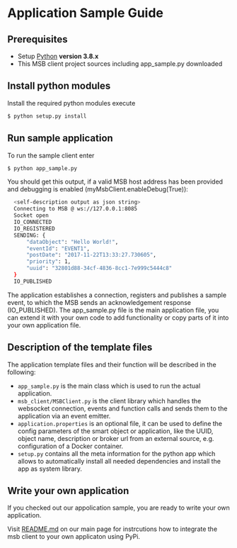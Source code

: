 # Application Sample Guide

## Prerequisites

- Setup [Python](https://www.python.org/downloads/) **version 3.8.x**
- This MSB client project sources including app_sample.py downloaded

## Install python modules

Install the required python modules execute

```sh
$ python setup.py install
```

## Run sample application

To run the sample client enter

```sh
$ python app_sample.py
```

You should get this output, 
if a valid MSB host address has been provided 
and debugging is enabled (myMsbClient.enableDebug(True)):

```sh
  <self-description output as json string>
  Connecting to MSB @ ws://127.0.0.1:8085
  Socket open
  IO_CONNECTED
  IO_REGISTERED
  SENDING: {
      "dataObject": "Hello World!",
      "eventId": "EVENT1",
      "postDate": "2017-11-22T13:33:27.730605",
      "priority": 1,
      "uuid": "32801d88-34cf-4836-8cc1-7e999c5444c8"
  }
  IO_PUBLISHED
```

The application establishes a connection, registers and publishes a sample event, 
to which the MSB sends an acknowledgement response (IO_PUBLISHED). 
The app_sample.py file is the main application file, 
you can extend it with your own code to add functionality 
or copy parts of it into your own application file.

## Description of the template files

The application template files and their function will be described in the following:

  - `app_sample.py` is the main class which is used to run the actual application.
  - `msb_client/MSBClient.py` is the client library which handles the websocket connection, 
  events and function calls and sends them to the application via an event emitter.
  - `application.properties` is an optional file, 
  it can be used to define the config parameters of the smart object or application, 
  like the UUID, object name, description or broker url from an external source, 
  e.g. configuration of a Docker container.
  - `setup.py` contains all the meta information for the python app which allows 
  to automatically install all needed dependencies and install the app as system library.

## Write your own application

If you checked out our appolication sample, you are ready to write your own application.

Visit [README.md](/../../) on our main page  for instrcutions how to integrate the msb client to your own applicaton using PyPi.